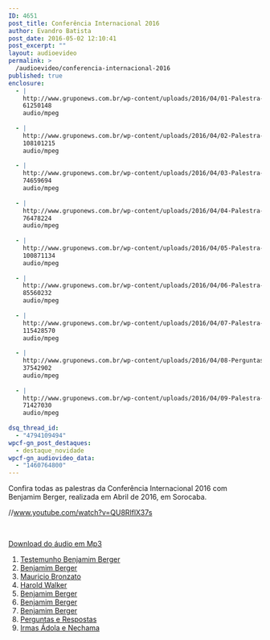 ```yaml
---
ID: 4651
post_title: Conferência Internacional 2016
author: Evandro Batista
post_date: 2016-05-02 12:10:41
post_excerpt: ""
layout: audioevideo
permalink: >
  /audioevideo/conferencia-internacional-2016
published: true
enclosure:
  - |
    http://www.gruponews.com.br/wp-content/uploads/2016/04/01-Palestra-01-Testemunho-Benjamim-Berger.mp3
    61250148
    audio/mpeg
    
  - |
    http://www.gruponews.com.br/wp-content/uploads/2016/04/02-Palestra-02-Benjamim-Berger.mp3
    108101215
    audio/mpeg
    
  - |
    http://www.gruponews.com.br/wp-content/uploads/2016/04/03-Palestra-03-Mauricio-Bronzato.mp3
    74659694
    audio/mpeg
    
  - |
    http://www.gruponews.com.br/wp-content/uploads/2016/04/04-Palestra-04-Harold-Walker.mp3
    76478224
    audio/mpeg
    
  - |
    http://www.gruponews.com.br/wp-content/uploads/2016/04/05-Palestra-05-Benjamim-Berger.mp3
    100871134
    audio/mpeg
    
  - |
    http://www.gruponews.com.br/wp-content/uploads/2016/04/06-Palestra-06-Benjamim-Berger.mp3
    85560232
    audio/mpeg
    
  - |
    http://www.gruponews.com.br/wp-content/uploads/2016/04/07-Palestra-07-Benjamim-Berger.mp3
    115428570
    audio/mpeg
    
  - |
    http://www.gruponews.com.br/wp-content/uploads/2016/04/08-Perguntas-e-Respostas.mp3
    37542902
    audio/mpeg
    
  - |
    http://www.gruponews.com.br/wp-content/uploads/2016/04/09-Palestra-08-Irmãs-Adola-e-Nechama.mp3
    71427030
    audio/mpeg
    
dsq_thread_id:
  - "4794109494"
wpcf-gn_post_destaques:
  - destaque_novidade
wpcf-gn_audiovideo_data:
  - "1460764800"
---
```

Confira todas as palestras da Conferência Internacional 2016 com Benjamim Berger, realizada em Abril de 2016, em Sorocaba.

//www.youtube.com/watch?v=QU8RlflX37s

&nbsp;

<span style="text-decoration: underline;">Download do áudio em Mp3</span>
<ol>
	<li><a href="http://www.gruponews.com.br/wp-content/uploads/2016/04/01-Palestra-01-Testemunho-Benjamim-Berger.mp3">Testemunho Benjamim Berger
</a></li>
	<li><a href="http://www.gruponews.com.br/wp-content/uploads/2016/04/02-Palestra-02-Benjamim-Berger.mp3">Benjamim Berger</a></li>
	<li><a href="http://www.gruponews.com.br/wp-content/uploads/2016/04/03-Palestra-03-Mauricio-Bronzato.mp3">Mauricio Bronzato</a></li>
	<li><a href="http://www.gruponews.com.br/wp-content/uploads/2016/04/04-Palestra-04-Harold-Walker.mp3">Harold Walker</a></li>
	<li><a href="http://www.gruponews.com.br/wp-content/uploads/2016/04/05-Palestra-05-Benjamim-Berger.mp3">Benjamim Berger</a></li>
	<li><a href="http://www.gruponews.com.br/wp-content/uploads/2016/04/06-Palestra-06-Benjamim-Berger.mp3">Benjamim Berger</a></li>
	<li><a href="http://www.gruponews.com.br/wp-content/uploads/2016/04/07-Palestra-07-Benjamim-Berger.mp3">Benjamim Berger</a></li>
	<li><a href="http://www.gruponews.com.br/wp-content/uploads/2016/04/08-Perguntas-e-Respostas.mp3">Perguntas e Respostas</a></li>
	<li><a href="http://www.gruponews.com.br/wp-content/uploads/2016/04/09-Palestra-08-Irmãs-Adola-e-Nechama.mp3">Irmas Ádola e Nechama</a></li>
</ol>
